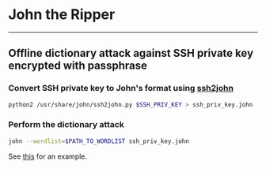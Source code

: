 # John the Ripper

---

## Offline dictionary attack against SSH private key encrypted with passphrase

### Convert SSH private key to John's format using [ssh2john](https://github.com/openwall/john/blob/bleeding-jumbo/run/ssh2john.py)

```bash
python2 /usr/share/john/ssh2john.py $SSH_PRIV_KEY > ssh_priv_key.john
```

### Perform the dictionary attack

```bash
john --wordlist=$PATH_TO_WORDLIST ssh_priv_key.john
```

See [this](https://github.com/tgihf/writeups/blob/master/tryhackme/basic-pentesting/basic-pentesting.md) for an example.
